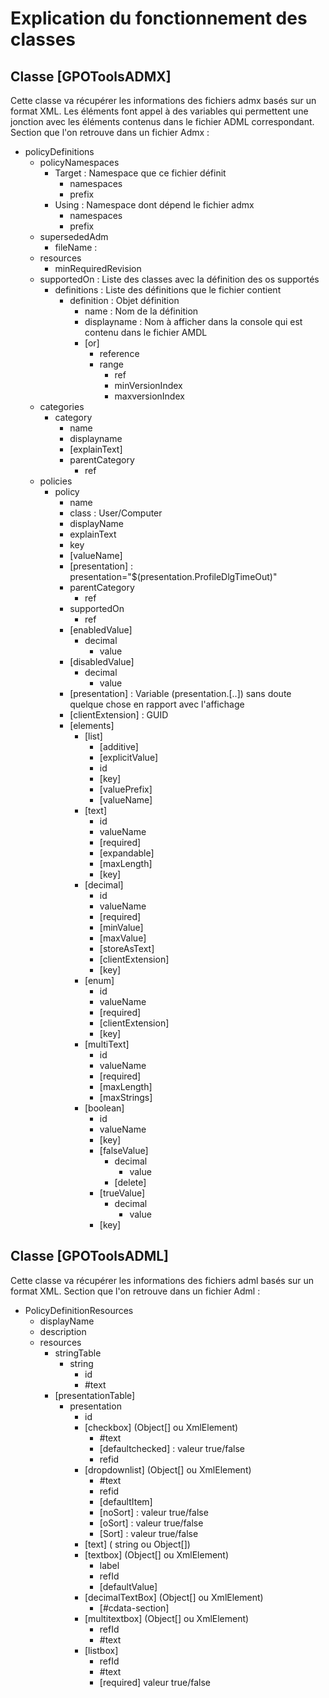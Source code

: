 # Explication du fonctionnement des classes

## Classe [GPOToolsADMX]
Cette classe va récupérer les informations des fichiers admx basés sur un format XML.
Les éléments font appel à des variables qui permettent une jonction avec les éléments contenus dans le fichier ADML correspondant.
Section que l'on retrouve dans un fichier Admx :
  - policyDefinitions
    - policyNamespaces
        - Target : Namespace que ce fichier définit
            - namespaces
            - prefix
        - Using : Namespace dont dépend le fichier admx
            - namespaces
            - prefix
    - supersededAdm
        - fileName :
    - resources
        - minRequiredRevision
    - supportedOn : Liste des classes avec la définition des os supportés
        - definitions : Liste des définitions que le fichier contient
            - definition : Objet définition
                - name : Nom de la définition
                - displayname : Nom à afficher dans la console qui est contenu dans le fichier AMDL
                - [or]
                    - reference
                    - range
                        - ref
                        - minVersionIndex
                        - maxversionIndex
    - categories
        - category
            - name
            - displayname
            - [explainText]
            - parentCategory
                - ref
    - policies
        - policy
            - name
            - class : User/Computer
            - displayName
            - explainText
            - key
            - [valueName]
            - [presentation] : presentation="$(presentation.ProfileDlgTimeOut)"
            - parentCategory
                - ref
            - supportedOn
                - ref
            - [enabledValue]
                - decimal
                    - value
            - [disabledValue]
                - decimal
                    - value
            - [presentation] : Variable (presentation.[..]) sans doute quelque chose en rapport avec l'affichage
            - [clientExtension] : GUID
            - [elements]
                - [list]
                    - [additive]
                    - [explicitValue]
                    - id
                    - [key]
                    - [valuePrefix]
                    - [valueName]
                - [text]
                    - id
                    - valueName
                    - [required]
                    - [expandable]
                    - [maxLength]
                    - [key]
                - [decimal]
                    - id
                    - valueName
                    - [required]
                    - [minValue]
                    - [maxValue]
                    - [storeAsText]
                    - [clientExtension]
                    - [key]
                - [enum]
                    - id
                    - valueName
                    - [required]
                    - [clientExtension]
                    - [key]
                - [multiText]
                    - id
                    - valueName
                    - [required]
                    - [maxLength]
                    - [maxStrings]
                - [boolean]
                    - id
                    - valueName
                    - [key]
                    - [falseValue]
                        - decimal
                            - value
                        - [delete]
                    - [trueValue]
                        - decimal
                            - value
                    - [key]

## Classe [GPOToolsADML]
Cette classe va récupérer les informations des fichiers adml basés sur un format XML.
Section que l'on retrouve dans un fichier Adml :
- PolicyDefinitionResources
    - displayName
    - description
    - resources
        - stringTable
            - string
                - id
                - #text
        - [presentationTable]
            - presentation
                - id
                - [checkbox] (Object[] ou XmlElement)
                    - #text
                    - [defaultchecked] : valeur true/false
                    - refid
                - [dropdownlist] (Object[] ou XmlElement)
                    - #text
                    - refid
                    - [defaultItem]
                    - [noSort] : valeur true/false
                    - [oSort] : valeur true/false
                    - [Sort] : valeur true/false
                - [text] ( string ou Object[])
                - [textbox] (Object[] ou XmlElement)
                    - label
                    - refId
                    - [defaultValue]
                - [decimalTextBox] (Object[] ou XmlElement)
                    - [#cdata-section]
                - [multitextbox] (Object[] ou XmlElement)
                    - refId
                    - #text
                - [listbox]
                    - refId
                    - #text
                    - [required] valeur true/false
